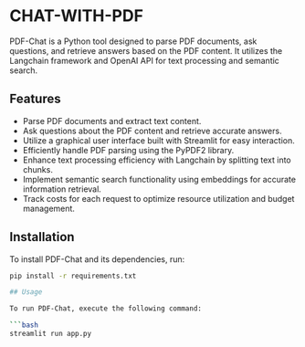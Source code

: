 # CHAT-WITH-PDF

PDF-Chat is a Python tool designed to parse PDF documents, ask questions, and retrieve answers based on the PDF content. It utilizes the Langchain framework and OpenAI API for text processing and semantic search.

## Features

- Parse PDF documents and extract text content.
- Ask questions about the PDF content and retrieve accurate answers.
- Utilize a graphical user interface built with Streamlit for easy interaction.
- Efficiently handle PDF parsing using the PyPDF2 library.
- Enhance text processing efficiency with Langchain by splitting text into chunks.
- Implement semantic search functionality using embeddings for accurate information retrieval.
- Track costs for each request to optimize resource utilization and budget management.

## Installation

To install PDF-Chat and its dependencies, run:

```bash
pip install -r requirements.txt

## Usage

To run PDF-Chat, execute the following command:

```bash
streamlit run app.py
